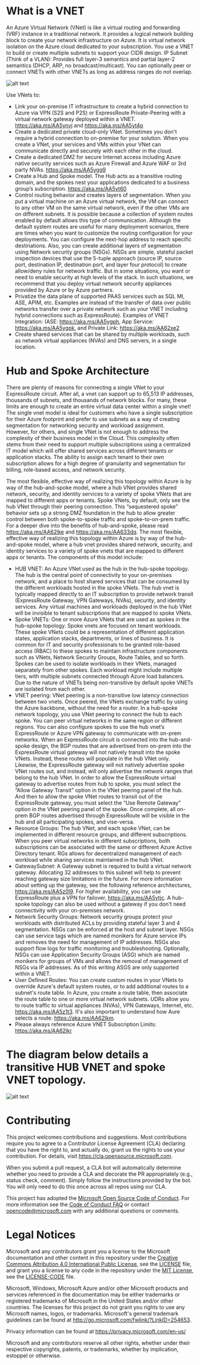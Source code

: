 # What is a VNET 
 
An Azure Virtual Network (VNet) is like a virtual routing and forwarding (VRF) instance in a traditional network.  It provides a logical network building block to create your network infrastructure on Azure.  It is virtual network isolation on the Azure cloud dedicated to your subscription.  You use a VNET to build or create multiple subnets to support your CIDR design. IP Subnet (Think of a VLAN):  Provides full layer-3 semantics and partial layer-2 semantics (DHCP, ARP, no broadcast/multicast).  You can optionally peer or connect VNETs with other VNETs as long as address ranges do not overlap.  

![alt text](https://github.com/jgmitter/images/blob/master/vnet.jpg)


Use VNets to:
*   Link your on-premise IT infrastructure to create a hybrid connection to Azure via VPN (S2S and P2S) or ExpressRoute Private-Peering with a virtual network gateway deployed within a VNET. https://aka.ms/AA5ynvj and https://aka.ms/AA5yt4p
*   Create a dedicated private cloud-only VNet. Sometimes you don't require a hybrid connection to on-premise for your solution. When you create a VNet, your services and VMs within your VNet can communicate directly and securely with each other in the cloud. 
*   Create a dedicated DMZ for secure Internet access including Azure native security services such as Azure Firewall and Azure WAF or 3rd party NVAs.  https://aka.ms/AA5ygg9
*   Create a Hub and Spoke model. The Hub acts as a transitive routing domain, and the spokes nest your applications dedicated to a business group’s subscription.  https://aka.ms/AA5yt60
*   Control routing behavior and creates layers of segmentation.   When you put a virtual machine on an Azure virtual network, the VM can connect to any other VM on the same virtual network, even if the other VMs are on different subnets. It is possible because a collection of system routes enabled by default allows this type of communication.  Although the default system routes are useful for many deployment scenarios, there are times when you want to customize the routing configuration for your deployments. You can configure the next-hop address to reach specific destinations.  Also, you can create additional layers of segmentation using Network security groups (NSGs).  NSGs are simple, stateful packet inspection devices that use the 5-tuple approach (source IP, source port, destination IP, destination port, and layer four protocol) to create allow/deny rules for network traffic.  But in some situations, you want or need to enable security at high levels of the stack. In such situations, we recommend that you deploy virtual network security appliances provided by Azure or by Azure partners.
*   Privatize the data plane of supported PAAS services such as SQL MI, ASE, APIM, etc. Examples are instead of the transfer of data over public networks transfer over a private network such as your VNET including hybrid connections such as ExpressRoute).  Examples of VNET Integration: (ASE: https://aka.ms/AA5ygph, App Service: https://aka.ms/AA5ygpk, and Private Link: https://aka.ms/AA62xe2
*   Create shared services that can be shared by multiple workloads, such as network virtual appliances (NVAs) and DNS servers, in a single location.  

# Hub and Spoke Architecture

There are plenty of reasons for connecting a single VNet to your ExpressRoute circuit. After all, a vnet can support up to 65,513 IP addresses, thousands of subnets, and thousands of network blocks.  For many, these limits are enough to create an entire virtual data center within a single vnet!  The single vnet model is ideal for customers who have a single subscription for their Azure footprint and prefer to use subnets as a way of creating segmentation for networking security and workload assignment.  
However, for others, and single VNet is not enough to address the complexity of their business model in the Cloud.  This complexity often stems from their need to support multiple subscriptions using a centralized IT model which will offer shared services across different tenants or application stacks.  The ability to assign each tenant to their own subscription allows for a high degree of granularity and segmentation for billing, role-based access, and network security. 

The most flexible, effective way of realizing this topology within Azure is by way of the hub-and-spoke model, where a hub VNet provides shared network, security, and identity services to a variety of spoke VNets that are mapped to different apps or tenants.  Spoke VNets, by default, only see the hub VNet through their peering connection.  This “sequestered spoke” behavior sets up a strong DMZ foundation in the hub to allow greater control between both spoke-to-spoke traffic and spoke-to-on-prem traffic.  For a deeper dive into the benefits of hub-and-spoke, please read https://aka.ms/AA62lke and https://aka.ms/AA633dq.
The most flexible, effective way of realizing this topology within Azure is by way of the hub-and-spoke model, where a hub vnet provides shared network, security, and identity services to a variety of spoke vnets that are mapped to different apps or tenants.  The components of this model include:  

*   HUB VNET:   An Azure VNet used as the hub in the hub-spoke topology. The hub is the central point of connectivity to your on-premises network, and a place to host shared services that can be consumed by the different workloads hosted in the spoke VNets.  The hub vnet is typically mapped directly to an IT subscription to provide network transit (ExpressRoute Gateway, VPN Gateways, NVAs), security, and identity services. Any virtual machines and workloads deployed in the hub VNet will be invisible to tenant subscriptions that are mapped to spoke VNets.  
*   Spoke VNETs: One or more Azure VNets that are used as spokes in the hub-spoke topology.   Spoke vnets are focused on tenant workloads. These spoke VNets could be a representation of different application states, application stacks, departments, or lines of business. It is common for IT and security professionals to be granted role-based access (RBAC) to these spokes to maintain infrastructure components such as VNets, Network Security Groups, Route Tables, and so forth.   Spokes can be used to isolate workloads in their VNets, managed separately from other spokes. Each workload might include multiple tiers, with multiple subnets connected through Azure load balancers.   Due to the nature of VNETs being non-transitive by default spoke VNETs are isolated from each other.
*   VNET peering: VNet peering is a non-transitive low latency connection between two vnets.  Once peered, the VNets exchange traffic by using the Azure backbone, without the need for a router. In a hub-spoke network topology, you use VNet peering to connect the hub to each spoke. You can peer virtual networks in the same region or different regions. You can also configure spokes to use the hub vnet’s ExpressRoute or Azure VPN gateway to communicate with on-prem networks.  When an ExpressRoute circuit is connected into the hub-and-spoke design, the BGP routes that are advertised from on-prem into the ExpressRoute virtual gateway will not natively transit into the spoke VNets. Instead, these routes will populate in the hub VNet only. Likewise, the ExpressRoute gateway will not natively advertise spoke VNet routes out, and instead, will only advertise the network ranges that belong to the hub VNet.  In order to allow the ExpressRoute virtual gateway to advertise routes from hub to spoke, you must select the “Allow Gateway Transit” option in the VNet peering panel of the hub.  And then to allow the spoke VNet routes to transit out of the ExpressRoute gateway, you must select the “Use Remote Gateway” option in the VNet peering panel of the spoke.  Once complete, all on-prem BGP routes advertised through ExpressRoute will be visible in the hub and all participating spokes, and vise-versa. 
*   Resource Groups: The hub VNet, and each spoke VNet, can be implemented in different resource groups, and different subscriptions. When you peer virtual networks in different subscriptions, both subscriptions can be associated with the same or different Azure Active Directory tenant. RGs allows for decentralized management of each workload while sharing services maintained in the hub VNet.
*   GatewaySubnet:  A Gateway subnet is required to build a virtual network gateway. Allocating 32 addresses to this subnet will help to prevent reaching gateway size limitations in the future.   For more information about setting up the gateway, see the following reference architectures, https://aka.ms/AA5z0l9.  For higher availability, you can use ExpressRoute plus a VPN for failover, https://aka.ms/AA5ytjc.   A hub-spoke topology can also be used without a gateway if you don't need connectivity with your on-premises network.
*   Network Security Groups:  Network security groups protect your workloads with distributed ACLs by providing stateful layer 3 and 4 segmentation.   NSGs can be enforced at the host and subnet layer.  NSGs can use service tags which are named monikers for Azure service IPs and removes the need for management of IP addresses.  NSGs also support flow logs for traffic monitoring and troubleshooting.  Optionally, NSGs can use Application Security Groups (ASG) which are named monikers for groups of VMs and allows the removal of management of NSGs via IP addresses.  As of this writing ASGS are only supported within a VNET.  
*   User Defined Routes:  You can create custom routes in your VNets to override Azure's default system routes, or to add additional routes to a subnet's route table. In Azure, you create a route table, then associate the route table to one or more virtual network subnets.  UDRs allow you to route traffic to virtual appliances (NVAs), VPN Gateways, Internet, etc.  https://aka.ms/AA5z1t3.  It's also important to understand how Aure selects a route: https://aka.ms/AA62lkm.
*   Please always reference Azure VNET Subscription Limits: https://aka.ms/AA62lkr

# The diagram below details a transitive HUB VNET and spoke VNET topology.

![alt text](https://github.com/jgmitter/images/blob/master/hub%20and%20spoke.jpg)





# Contributing

This project welcomes contributions and suggestions.  Most contributions require you to agree to a
Contributor License Agreement (CLA) declaring that you have the right to, and actually do, grant us
the rights to use your contribution. For details, visit https://cla.opensource.microsoft.com.

When you submit a pull request, a CLA bot will automatically determine whether you need to provide
a CLA and decorate the PR appropriately (e.g., status check, comment). Simply follow the instructions
provided by the bot. You will only need to do this once across all repos using our CLA.

This project has adopted the [Microsoft Open Source Code of Conduct](https://opensource.microsoft.com/codeofconduct/).
For more information see the [Code of Conduct FAQ](https://opensource.microsoft.com/codeofconduct/faq/) or
contact [opencode@microsoft.com](mailto:opencode@microsoft.com) with any additional questions or comments.

# Legal Notices

Microsoft and any contributors grant you a license to the Microsoft documentation and other content
in this repository under the [Creative Commons Attribution 4.0 International Public License](https://creativecommons.org/licenses/by/4.0/legalcode),
see the [LICENSE](LICENSE) file, and grant you a license to any code in the repository under the [MIT License](https://opensource.org/licenses/MIT), see the
[LICENSE-CODE](LICENSE-CODE) file.

Microsoft, Windows, Microsoft Azure and/or other Microsoft products and services referenced in the documentation
may be either trademarks or registered trademarks of Microsoft in the United States and/or other countries.
The licenses for this project do not grant you rights to use any Microsoft names, logos, or trademarks.
Microsoft's general trademark guidelines can be found at http://go.microsoft.com/fwlink/?LinkID=254653.

Privacy information can be found at https://privacy.microsoft.com/en-us/

Microsoft and any contributors reserve all other rights, whether under their respective copyrights, patents,
or trademarks, whether by implication, estoppel or otherwise.
